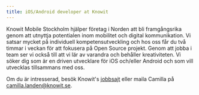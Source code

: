 ```yaml
---
title: iOS/Android developer at Knowit
---
```

Knowit Mobile Stockholm hjälper företag i Norden att bli framgångsrika genom att utnyttja potentialen inom mobilitet och digital kommunikation. Vi satsar mycket på individuell kompetensutveckling och hos oss får du två timmar i veckan för att fokusera på Open Source projekt. Genom att jobba i team ser vi också till att vi lär av varandra och behåller kreativiteten. Vi söker dig som är en driven utvecklare för iOS och/eller Android och som vill utvecklas tillsammans med oss.

Om du är intresserad, besök Knowit's [jobbsajt](https://www.knowit.se/jobb/?cat=14815) eller maila Camilla på [camilla.landen@knowit.se](mailto:camilla.landen@knowit.se).

